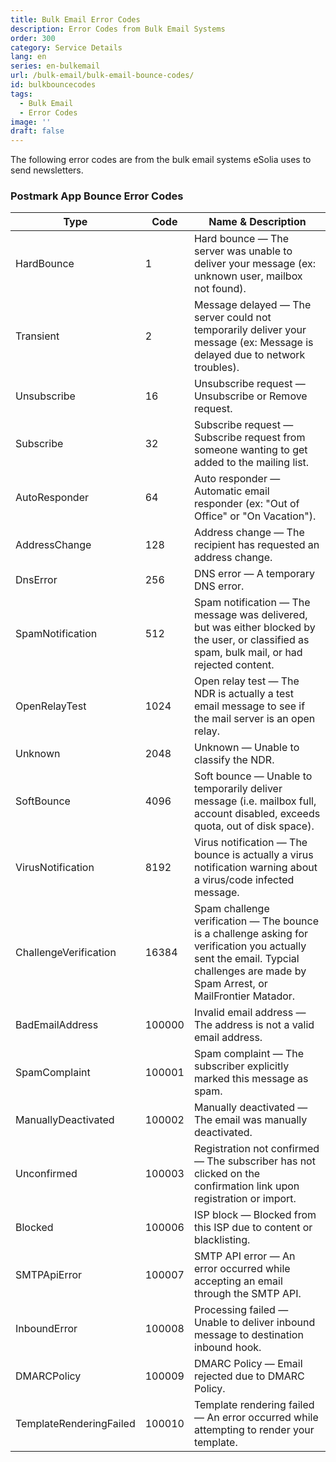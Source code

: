 ```yaml
---
title: Bulk Email Error Codes
description: Error Codes from Bulk Email Systems
order: 300
category: Service Details
lang: en
series: en-bulkemail
url: /bulk-email/bulk-email-bounce-codes/
id: bulkbouncecodes
tags:
  - Bulk Email
  - Error Codes
image: ''
draft: false
---
```

The following error codes are from the bulk email systems eSolia uses to send newsletters. 

### Postmark App Bounce Error Codes

| Type | Code | Name & Description |
| ---- | ---- | ------------------ |
| HardBounce | 1 | Hard bounce — The server was unable to deliver your message (ex: unknown user, mailbox not found). |
| Transient | 2 | Message delayed — The server could not temporarily deliver your message (ex: Message is delayed due to network troubles). |
| Unsubscribe | 16 | Unsubscribe request — Unsubscribe or Remove request. |
| Subscribe | 32 | Subscribe request — Subscribe request from someone wanting to get added to the mailing list. |
| AutoResponder | 64 | Auto responder — Automatic email responder (ex: "Out of Office" or "On Vacation"). |
| AddressChange | 128 | Address change — The recipient has requested an address change. |
| DnsError | 256 | DNS error — A temporary DNS error. |
| SpamNotification | 512 | Spam notification — The message was delivered, but was either blocked by the user, or classified as spam, bulk mail, or had rejected content. |
| OpenRelayTest | 1024 | Open relay test — The NDR is actually a test email message to see if the mail server is an open relay. |
| Unknown | 2048 | Unknown — Unable to classify the NDR. |
| SoftBounce | 4096 | Soft bounce — Unable to temporarily deliver message (i.e. mailbox full, account disabled, exceeds quota, out of disk space). |
| VirusNotification | 8192 | Virus notification — The bounce is actually a virus notification warning about a virus/code infected message. |
| ChallengeVerification | 16384 | Spam challenge verification — The bounce is a challenge asking for verification you actually sent the email. Typcial challenges are made by Spam Arrest, or MailFrontier Matador. |
| BadEmailAddress | 100000 | Invalid email address — The address is not a valid email address. |
| SpamComplaint | 100001 | Spam complaint — The subscriber explicitly marked this message as spam. |
| ManuallyDeactivated | 100002 | Manually deactivated — The email was manually deactivated. |
| Unconfirmed | 100003 | Registration not confirmed — The subscriber has not clicked on the confirmation link upon registration or import. |
| Blocked | 100006 | ISP block — Blocked from this ISP due to content or blacklisting. |
| SMTPApiError | 100007 | SMTP API error — An error occurred while accepting an email through the SMTP API. |
| InboundError | 100008 | Processing failed — Unable to deliver inbound message to destination inbound hook. |
| DMARCPolicy | 100009 | DMARC Policy — Email rejected due to DMARC Policy. |
| TemplateRenderingFailed | 100010 | Template rendering failed — An error occurred while attempting to render your template. |
